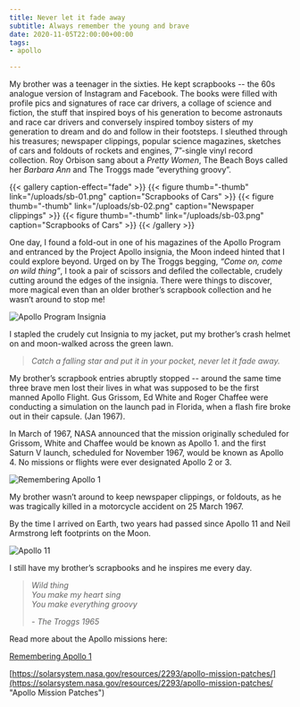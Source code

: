 ```yaml
---
title: Never let it fade away
subtitle: Always remember the young and brave
date: 2020-11-05T22:00:00+00:00
tags:
- apollo

---
```

My brother was a teenager in the sixties. He kept scrapbooks -- the 60s analogue version of Instagram and Facebook. The books were filled with profile pics and signatures of race car drivers, a collage of science and fiction, the stuff that inspired boys of his generation to become astronauts and race car drivers and conversely inspired tomboy sisters of my generation to dream and do and follow in their footsteps. I sleuthed through his treasures; newspaper clippings, popular science magazines, sketches of cars and foldouts of rockets and engines, 7”-single vinyl record collection. Roy Orbison sang about a _Pretty Women_, The Beach Boys called her _Barbara Ann_ and The Troggs made “everything groovy”.

{{< gallery caption-effect="fade" >}} {{< figure thumb="-thumb" link="/uploads/sb-01.png" caption="Scrapbooks of Cars" >}} {{< figure thumb="-thumb" link="/uploads/sb-02.png" caption="Newspaper clippings" >}} {{< figure thumb="-thumb" link="/uploads/sb-03.png" caption="Scrapbooks of Cars" >}} {{< /gallery >}}

One day, I found a fold-out in one of his magazines of the Apollo Program and entranced by the Project Apollo insignia, the Moon indeed hinted that I could explore beyond. Urged on by The Troggs begging, _“Come on, come on wild thing”_, I took a pair of scissors and defiled the collectable, crudely cutting around the edges of the insignia. There were things to discover, more magical even than an older brother’s scrapbook collection and he wasn’t around to stop me!

![Apollo Program Insignia](/uploads/apollo-program-insignia.jpg "Apollo Program Insignia")

I stapled the crudely cut Insignia to my jacket, put my brother’s crash helmet on and moon-walked across the green lawn.

> _Catch a falling star and put it in your pocket, never let it fade away._

My brother’s scrapbook entries abruptly stopped -- around the same time three brave men lost their lives in what was supposed to be the first manned Apollo Flight. Gus Grissom, Ed White and Roger Chaffee were conducting a simulation on the launch pad in Florida, when a flash fire broke out in their capsule. (Jan 1967).

In March of 1967, NASA announced that the mission originally scheduled for Grissom, White and Chaffee would be known as Apollo 1. and the first Saturn V launch, scheduled for November 1967, would be known as Apollo 4. No missions or flights were ever designated Apollo 2 or 3.

![Remembering Apollo 1](/uploads/apollo-01.jpg "Remembering Apollo 1")

My brother wasn’t around to keep newspaper clippings, or foldouts, as he was tragically killed in a motorcycle accident on 25 March 1967.

By the time I arrived on Earth, two years had passed since Apollo 11 and Neil Armstrong left footprints on the Moon.

![Apollo 11](/uploads/apollo-11.jpg "Apollo 11")

I still have my brother’s scrapbooks and he inspires me every day.

> _Wild thing  
> You make my heart sing  
> You make everything groovy_
>
> \- _The Troggs 1965_

Read more about the Apollo missions here:

[Remembering Apollo 1](https://www.nasa.gov/mission_pages/apollo/apollo-1)

[https://solarsystem.nasa.gov/resources/2293/apollo-mission-patches/](https://solarsystem.nasa.gov/resources/2293/apollo-mission-patches/ "Apollo Mission Patches")